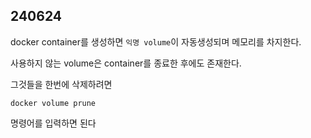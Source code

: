 ## 240624

docker container를 생성하면 `익명 volume`이 자동생성되며 메모리를 차지한다.

사용하지 않는 volume은 container를 종료한 후에도 존재한다.

그것들을 한번에 삭제하려면
```linux
docker volume prune
```

명령어를 입력하면 된다